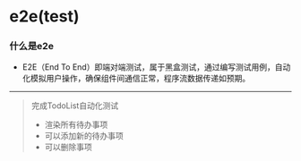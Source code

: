 # e2e(test)



### 什么是e2e

* E2E（End To End）即端对端测试，属于黑盒测试，通过编写测试用例，自动化模拟用户操作，确保组件间通信正常，程序流数据传递如预期。

***

> 完成TodoList自动化测试
> 
> - 渲染所有待办事项
>- 可以添加新的待办事项
> - 可以删除事项

